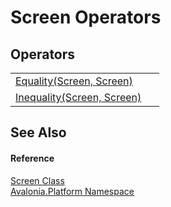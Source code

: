 # Screen Operators




## Operators
<table>
<tr>
<td><a href="M_Avalonia_Platform_Screen_op_Equality">Equality(Screen, Screen)</a></td>
<td> </td>
</tr>
<tr>
<td><a href="M_Avalonia_Platform_Screen_op_Inequality">Inequality(Screen, Screen)</a></td>
<td> </td>
</tr>
</table>

## See Also


#### Reference
<a href="T_Avalonia_Platform_Screen">Screen Class</a>  
<a href="N_Avalonia_Platform">Avalonia.Platform Namespace</a>  
